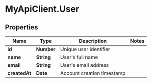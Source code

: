 # MyApiClient.User

## Properties

Name | Type | Description | Notes
------------ | ------------- | ------------- | -------------
**id** | **Number** | Unique user identifier | 
**name** | **String** | User&#39;s full name | 
**email** | **String** | User&#39;s email address | 
**createdAt** | **Date** | Account creation timestamp | 


